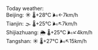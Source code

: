 Today weather:  
Beijing: ☀️ 🌡️+28°C 🌬️←7km/h  
Tianjin: 🌫  🌡️+25°C 🌬️↖7km/h  
Shijiazhuang: 🌦 🌡️+25°C 🌬️↙4km/h  
Tangshan: ☀️ 🌡️+27°C 🌬️↖15km/h  
